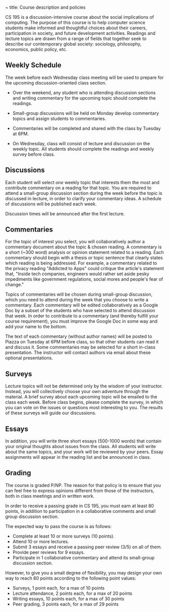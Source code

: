 ~ title: Course description and policies

CS 195 is a discussion-intensive course about the social implications of
computing. The purpose of this course is to help computer science students make
informed and thoughtful choices about their careers, participation in society,
and future development activities. Readings and lecture topics are drawn from a
range of fields that together seek to describe our contemporary global society:
sociology, philosophy, economics, public policy, etc.

Weekly Schedule
---------------

The week before each Wednesday class meeting will be used to prepare for the
upcoming discussion-oriented class section.

* Over the weekend, any student who is attending discussion sections and
  writing commentary for the upcoming topic should complete the readings.

* Small-group discussions will be held on Monday develop
  commentary topics and assign students to commentaries.

* Commentaries will be completed and shared with the class by Tuesday at 6PM.

* On Wednesday, class will consist of lecture and discussion on the weekly topic. All students should complete the readings and weekly survey before class.

Discussions
-----------

Each student will select *one* weekly topic that interests them the most and
contribute commentary on a reading for that topic. You are required to attend a
small-group discussion section during the week before the topic is discussed in
lecture, in order to clarify your commentary ideas. A schedule of discussions
will be published each week.

Discussion times will be announced after the first lecture.

Commentaries
------------

For the topic of interest you select, you will collaboratively author a
commentary document about the topic & chosen reading. A commentary is a short
(~300 word) analysis or opinion statement related to a reading. Each commentary
should begin with a thesis or topic sentence that clearly states which reading
is being addressed. For example, a commentary related to the privacy reading
"Addicted to Apps" could critique the article's statement that, "Inside tech
companies, engineers would rather set aside pesky impediments like government
regulations, social mores and people's fear of change."

Topics of commentaries will be chosen during small-group discussion, which you
need to attend during the week that you choose to write a commentary. Each
commentary will be edited collaboratively as a Google Doc by a subset of the
students who have selected to attend discussion that week. In order to
contribute to a commentary (and thereby fulfill your course requirement), you
must improve the Google Doc in some way and add your name to the bottom.

The text of each commentary (without author names) will be posted to Piazza on
Tuesday at 6PM before class, so that other students can read it and discuss
it. Some commentaries may be selected for a short in-class presentation. The
instructor will contact authors via email about these optional presentations.

Surveys
-------

Lecture topics will not be determined only by the wisdom of your instructor.
Instead, you will collectively choose your own adventure through the material.
A brief survey about each upcoming topic will be emailed to the class each
week. Before class begins, please complete the survey, in which you can vote on
the issues or questions most interesting to you. The results of these surveys
will guide our discussions.

Essays
------

In addition, you will write three short essays (500-1000 words) that contain
your original thoughts about issues from the class. All students will write
about the same topics, and your work will be reviewed by your peers. Essay
assignments will appear in the reading list and be announced in class.

Grading
-------

The course is graded P/NP. The reason for that policy is to ensure that you can
feel free to express opinions different from those of the instructors, both in
class meetings and in written work.

In order to receive a passing grade in CS 195, you must earn at least 80 points, in addition to participation in a collaborative comments and small group discussion section. 

The expected way to pass the course is as follows:

 * Complete at least 10 or more surveys (10 points).
 * Attend 10 or more lectures.
 * Submit 3 essays and receive a passing peer review (3/5) on all of them.
 * Provide peer reviews for 9 essays.
 * Participate in 1 collaborative commentary and attend its small-group discussion section.
 
However, to give you a small degree of flexibility, you may design your own way to reach 80 points according to the following point values:

 * Surveys, 1 point each, for a max of 10 points
 * Lecture attendance, 2 points each, for a max of 20 points
 * Writing essays, 10 points each, for a max of 30 points
 * Peer grading, 3 points each, for a max of 29 points


